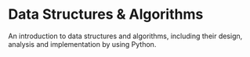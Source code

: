 # Data Structures & Algorithms 
An introduction to data structures and algorithms, including their design, analysis and implementation by using Python. 
